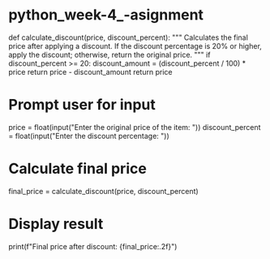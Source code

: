 # python_week-4_-asignment

def calculate_discount(price, discount_percent):
    """
    Calculates the final price after applying a discount.
    If the discount percentage is 20% or higher, apply the discount;
    otherwise, return the original price.
    """
    if discount_percent >= 20:
        discount_amount = (discount_percent / 100) * price
        return price - discount_amount
    return price

# Prompt user for input
price = float(input("Enter the original price of the item: "))
discount_percent = float(input("Enter the discount percentage: "))

# Calculate final price
final_price = calculate_discount(price, discount_percent)

# Display result
print(f"Final price after discount: {final_price:.2f}")
